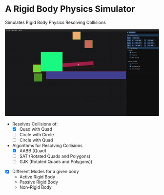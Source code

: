 # A Rigid Body Physics Simulator

Simulates Rigid Body Physics Resolving Collisions

![](https://github.com/IrfanJames/SFML_ImGui_Template/blob/main/CirciutGUI/assets/temp/Rigid%20Body%20Phycics%20Simulator.png)

- Resolves Collisions of:
  - [X] Quad with Quad
  - [ ] Circle with Circle
  - [ ] Circle with Quad

- Algorithms for Resolving Collisions
  - [X] AABB (Quad)
  - [ ] SAT (Rotated Quads and Polygons)
  - [ ] GJK (Rotated Quads and Polygons))

- [X] Different Modes for a given body
  - Active  Rigid Body
  - Passive Rigid Body
  - Non-Rigid Body

